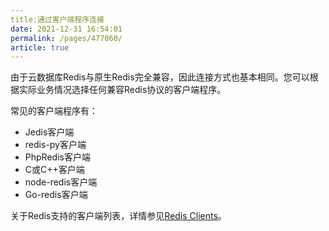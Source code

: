 ```yaml
---
title:通过客户端程序连接
date: 2021-12-31 16:54:01
permalink: /pages/477060/
article: true
---
```


由于云数据库Redis与原生Redis完全兼容，因此连接方式也基本相同。您可以根据实际业务情况选择任何兼容Redis协议的客户端程序。

常见的客户端程序有：

- Jedis客户端
- redis-py客户端
- PhpRedis客户端
- C或C++客户端
- node-redis客户端
- Go-redis客户端

关于Redis支持的客户端列表，详情参见[Redis Clients](http://redis.io/clients?spm=a2c4g.11186623.0.0.644e43baIFo8BL)。

